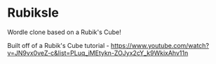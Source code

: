# Rubiksle
Wordle clone based on a Rubik's Cube!

Built off of a Rubik's Cube tutorial - https://www.youtube.com/watch?v=JN9vx0veZ-c&list=PLuq_iMEtykn-ZOJyx2cY_k9WkixAhv11n
